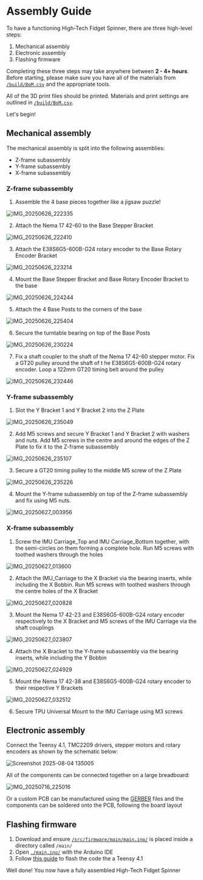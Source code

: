# Assembly Guide 

To have a functioning High-Tech Fidget Spinner, there are three high-level steps: 
1) Mechanical assembly 
2) Electronic assembly 
3) Flashing firmware 

Completing these three steps may take anywhere between **2 - 4+ hours**. Before starting, please make sure you have all of the materials from [```/build/BoM.csv```](/build/BoM.csv) and the appropriate tools. 

All of the 3D print files should be printed. Materials and print settings are outlined in [```/build/BoM.csv```](/build/BoM.csv). 

Let's begin! 

## Mechanical assembly 

The mechanical assembly is split into the following assemblies: 
- Z-frame subassembly 
- Y-frame subassembly 
- X-frame subassembly 

### Z-frame subassembly 
1) Assemble the 4 base pieces together like a jigsaw puzzle! 

![IMG_20250626_222335](https://github.com/user-attachments/assets/c22fc44d-14e3-4102-9e0e-fb7a0f65b19a)

2) Attach the Nema 17 42-60 to the Base Stepper Bracket 

![IMG_20250626_222410](https://github.com/user-attachments/assets/2eaf04f4-5665-40d6-8474-834ece14601f)

3) Attach the E38S6G5-600B-G24 rotary encoder to the Base Rotary Encoder Bracket 

![IMG_20250626_223214](https://github.com/user-attachments/assets/6182707f-6b79-4a86-96d5-ceecaf3cd2da)

4) Mount the Base Stepper Bracket and Base Rotary Encoder Bracket to the base 

![IMG_20250626_224244](https://github.com/user-attachments/assets/69191335-0cc5-4fee-aa59-bf1e55a51556)

5) Attach the 4 Base Posts to the corners of the base 

![IMG_20250626_225404](https://github.com/user-attachments/assets/8ba212ad-1e55-4e3e-ba90-945bfd8abc5f)

6) Secure the turntable bearing on top of the Base Posts 

![IMG_20250626_230224](https://github.com/user-attachments/assets/458da974-46f4-401f-b9e7-9f05eb4e4dac)

7) Fix a shaft coupler to the shaft of the Nema 17 42-60 stepper motor. Fix a GT20 pulley around the shaft of t he E38S6G5-600B-G24 rotary encoder. Loop a 122mm GT20 timing belt around the pulley 

![IMG_20250626_232446](https://github.com/user-attachments/assets/9e3798ac-ff9c-4c50-a5ae-e1fbd5de9f3b)

### Y-frame subassembly 
1) Slot the Y Bracket 1 and Y Bracket 2 into the Z Plate 

![IMG_20250626_235049](https://github.com/user-attachments/assets/2d3c31b8-aa45-4875-a534-5d4dd0a1f987)

2) Add M5 screws and secure Y Bracket 1 and Y Bracket 2 with washers and nuts. Add M5 screws in the centre and around the edges of the Z Plate to fix it to the Z-frame subassembly 

![IMG_20250626_235107](https://github.com/user-attachments/assets/3084bc14-4e23-430c-a398-987e021e479e)

3) Secure a GT20 timing pulley to the middle M5 screw of the Z Plate 

![IMG_20250626_235226](https://github.com/user-attachments/assets/7ed6636e-1338-4331-a878-70d739e7980b)

4) Mount the Y-frame subassembly on top of the Z-frame subassembly and fix using M5 nuts. 

![IMG_20250627_003956](https://github.com/user-attachments/assets/c029c248-4348-4ba1-9ebf-ae8d24f1e5e6)

### X-frame subassembly 
1) Screw the IMU Carriage_Top and IMU Carriage_Bottom together, with the semi-circles on them forming a complete hole. Run M5 screws with toothed washers through the holes 

![IMG_20250627_013600](https://github.com/user-attachments/assets/6c311c91-ee82-4d35-b673-5bc794137ab3)

2) Attach the IMU_Carriage to the X Bracket via the bearing inserts, while including the X Bobbin. Run M5 screws with toothed washers through the centre holes of the X Bracket 

![IMG_20250627_020828](https://github.com/user-attachments/assets/42217a4c-5b03-458a-ad66-b6e3505a48a1)

3) Mount the Nema 17 42-23 and E38S6G5-600B-G24 rotary encoder respectively to the X Bracket and M5 screws of the IMU Carriage via the shaft couplings 

![IMG_20250627_023807](https://github.com/user-attachments/assets/8904618b-9c78-436f-9742-557deda8bf2c)

4) Attach the X Bracket to the Y-frame subassembly via the bearing inserts, while including the Y Bobbin 

![IMG_20250627_024929](https://github.com/user-attachments/assets/ec818831-3130-4590-b5fb-99c30aa359a1)

5) Mount the Nema 17 42-38 and E38S6G5-600B-G24 rotary encoder to their respective Y Brackets 

![IMG_20250627_032512](https://github.com/user-attachments/assets/384d8a6e-a8f4-4395-af44-c2bd219dadad) 

6) Secure TPU Universal Mount to the IMU Carriage using M3 screws 

## Electronic assembly 
Connect the Teensy 4.1, TMC2209 drivers, stepper motors and rotary encoders as shown by the schematic below: 

![Screenshot 2025-08-04 135005](https://github.com/user-attachments/assets/11a0e356-ee37-40d1-bb79-5b0817b9cf97)

All of the components can be connected together on a large breadboard: 

![IMG_20250716_225016](https://github.com/user-attachments/assets/87eeba90-91e0-4cef-92df-fee2e9ab3bc7)

Or a custom PCB can be manufactured using the [GERBER](/build/PCB/GERBER/) files and the components can be soldered onto the PCB, following the board layout 

## Flashing firmware 
1) Download and ensure [```/src/firmware/main/main.ino/```](/src/firmware/main/main.ino) is placed inside a directory called ```/main/``` 
2) Open [```./main.ino/```](/src/firmware/main/main.ino) with the Arduino IDE 
3) Follow [this guide](https://www.pjrc.com/teensy/tutorial.html) to flash the code the a Teensy 4.1 




Well done! You now have a fully assembled High-Tech Fidget Spinner 
